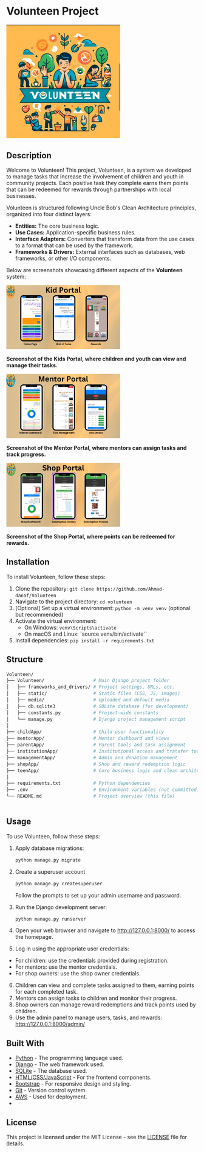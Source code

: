 # Volunteen Project
<img src="Volunteen/Volunteen/static/images/logo.png" alt="Volunteen Logo" width="300"/>

## Description
Welcome to Volunteen! This project, Volunteen, is a system we developed to manage tasks that increase the involvement of children and youth in community projects. Each positive task they complete earns them points that can be redeemed for rewards through partnerships with local businesses.

Volunteen is structured following Uncle Bob's Clean Architecture principles, organized into four distinct layers:

- **Entities:** The core business logic.
- **Use Cases:** Application-specific business rules.
- **Interface Adapters:** Converters that transform data from the use cases to a format that can be used by the framework.
- **Frameworks & Drivers:** External interfaces such as databases, web frameworks, or other I/O components.

Below are screenshots showcasing different aspects of the **Volunteen** system:

<img src="Volunteen/Volunteen/static/images/kids_portal.png" alt="Kids Portal" width="300"/>

**Screenshot of the Kids Portal, where children and youth can view and manage their tasks.**

<img src="Volunteen/Volunteen/static/images/mentor_portal.png" alt="Mentor Portal" width="300"/>

**Screenshot of the Mentor Portal, where mentors can assign tasks and track progress.**

<img src="Volunteen/Volunteen/static/images/shop_portal.png" alt="Shop Portal" width="300"/>

**Screenshot of the Shop Portal, where points can be redeemed for rewards.**

## Installation
To install Volunteen, follow these steps:

1. Clone the repository: `git clone https://github.com/Ahmad-danaf/Volunteen`
2. Navigate to the project directory: `cd volunteen`
3. [Optional] Set up a virtual environment: `python -m venv venv` (optional but recommended)
4. Activate the virtual environment:
   - On Windows: `venv\Scripts\activate`
   - On macOS and Linux: `source venv/bin/activate``
5. Install dependencies: `pip install -r requirements.txt`
   
## Structure
   ```bash
Volunteen/
├── Volunteen/                  # Main Django project folder
│   ├── frameworks_and_drivers/ # Project settings, URLs, etc.
│   ├── static/                 # Static files (CSS, JS, images)
│   ├── media/                  # Uploaded and default media
│   ├── db.sqlite3              # SQLite database (for development)
│   ├── constants.py            # Project-wide constants
│   └── manage.py               # Django project management script
│
├── childApp/                   # Child user functionality
├── mentorApp/                  # Mentor dashboard and views
├── parentApp/                  # Parent tools and task assignment
├── institutionApp/             # Institutional access and transfer tools
├── managementApp/              # Admin and donation management
├── shopApp/                    # Shop and reward redemption logic
├── teenApp/                    # Core business logic and clean architecture
│
├── requirements.txt            # Python dependencies
├── .env                        # Environment variables (not committed)
└── README.md                   # Project overview (this file)



```

## Usage
To use Volunteen, follow these steps:

1. Apply database migrations:
   ```bash
   python manage.py migrate
   
2. Create a superuser account
   ```bash
   python manage.py createsuperuser
   ```
   Follow the prompts to set up your admin username and password.

3. Run the Django development server:
   ```bash
   python manage.py runserver
4. Open your web browser and navigate to http://127.0.0.1:8000/ to access the homepage.
5. Log in using the appropriate user credentials:
 - For children: use the credentials provided during registration.
 - For mentors: use the mentor credentials.
 - For shop owners: use the shop owner credentials.
6. Children can view and complete tasks assigned to them, earning points for each completed task.
7. Mentors can assign tasks to children and monitor their progress.
8. Shop owners can manage reward redemptions and track points used by children.
9. Use the admin panel to manage users, tasks, and rewards: http://127.0.0.1:8000/admin/


## Built With
- [Python](https://www.python.org/) - The programming language used.
- [Django](https://www.djangoproject.com/) - The web framework used.
- [SQLite](https://www.sqlite.org/index.html) - The database used.
- [HTML/CSS/JavaScript](https://developer.mozilla.org/en-US/docs/Learn/Getting_started_with_the_web/HTML_basics) - For the frontend components.
- [Bootstrap](https://getbootstrap.com/) - For responsive design and styling.
- [Git](https://git-scm.com/) - Version control system.
- [AWS](https://aws.amazon.com/) - Used for deployment.
- 
## License
This project is licensed under the MIT License - see the [LICENSE](LICENSE) file for details.

